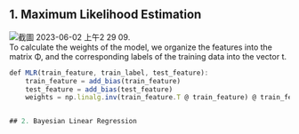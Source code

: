 ## 1.	Maximum Likelihood Estimation
![截圖 2023-06-02 上午2 29 09](https://github.com/Jellyfish0427/Maximum-Likelihood-and-Bayesian-linear-regression/assets/128220508/ef489fa7-9005-4165-9185-1294fcc2fcc9).  
To calculate the weights of the model, we organize the features into the matrix Φ, and the corresponding labels of the training data into the vector t.
```js
def MLR(train_feature, train_label, test_feature):
    train_feature = add_bias(train_feature)
    test_feature = add_bias(test_feature)
    weights = np.linalg.inv(train_feature.T @ train_feature) @ train_feature.T @ train_label


## 2. Bayesian Linear Regression
